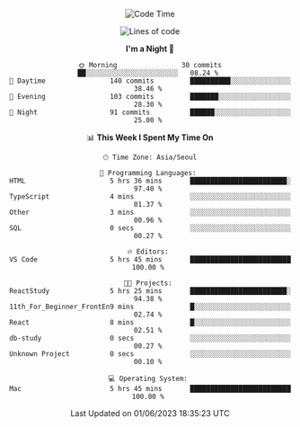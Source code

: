 <div align=center>
 
<!--START_SECTION:waka-->
![Code Time](http://img.shields.io/badge/Code%20Time-42%20hrs%2059%20mins-blue)

![Lines of code](https://img.shields.io/badge/From%20Hello%20World%20I%27ve%20Written-2.9%20million%20lines%20of%20code-blue)

**I'm a Night 🦉** 

```text
🌞 Morning                30 commits          ██░░░░░░░░░░░░░░░░░░░░░░░   08.24 % 
🌆 Daytime                140 commits         ██████████░░░░░░░░░░░░░░░   38.46 % 
🌃 Evening                103 commits         ███████░░░░░░░░░░░░░░░░░░   28.30 % 
🌙 Night                  91 commits          ██████░░░░░░░░░░░░░░░░░░░   25.00 % 
```


📊 **This Week I Spent My Time On** 

```text
🕑︎ Time Zone: Asia/Seoul

💬 Programming Languages: 
HTML                     5 hrs 36 mins       ████████████████████████░   97.40 % 
TypeScript               4 mins              ░░░░░░░░░░░░░░░░░░░░░░░░░   01.37 % 
Other                    3 mins              ░░░░░░░░░░░░░░░░░░░░░░░░░   00.96 % 
SQL                      0 secs              ░░░░░░░░░░░░░░░░░░░░░░░░░   00.27 % 

🔥 Editors: 
VS Code                  5 hrs 45 mins       █████████████████████████   100.00 % 

🐱‍💻 Projects: 
ReactStudy               5 hrs 25 mins       ████████████████████████░   94.38 % 
11th_For_Beginner_FrontEn9 mins              █░░░░░░░░░░░░░░░░░░░░░░░░   02.74 % 
React                    8 mins              █░░░░░░░░░░░░░░░░░░░░░░░░   02.51 % 
db-study                 0 secs              ░░░░░░░░░░░░░░░░░░░░░░░░░   00.27 % 
Unknown Project          0 secs              ░░░░░░░░░░░░░░░░░░░░░░░░░   00.10 % 

💻 Operating System: 
Mac                      5 hrs 45 mins       █████████████████████████   100.00 % 
```


 Last Updated on 01/06/2023 18:35:23 UTC
<!--END_SECTION:waka-->
 </div>
